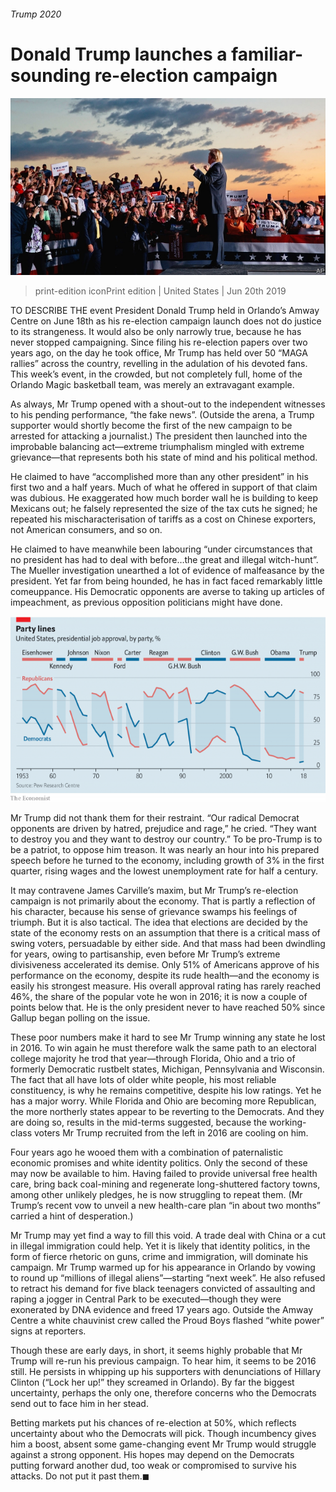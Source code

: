 ###### Trump 2020

# Donald Trump launches a familiar-sounding re-election campaign 

![image](images/20190622_USP001_0.jpg) 

> print-edition iconPrint edition | United States | Jun 20th 2019 

TO DESCRIBE THE event President Donald Trump held in Orlando’s Amway Centre on June 18th as his re-election campaign launch does not do justice to its strangeness. It would also be only narrowly true, because he has never stopped campaigning. Since filing his re-election papers over two years ago, on the day he took office, Mr Trump has held over 50 “MAGA rallies” across the country, revelling in the adulation of his devoted fans. This week’s event, in the crowded, but not completely full, home of the Orlando Magic basketball team, was merely an extravagant example. 

As always, Mr Trump opened with a shout-out to the independent witnesses to his pending performance, “the fake news”. (Outside the arena, a Trump supporter would shortly become the first of the new campaign to be arrested for attacking a journalist.) The president then launched into the improbable balancing act—extreme triumphalism mingled with extreme grievance—that represents both his state of mind and his political method. 

He claimed to have “accomplished more than any other president” in his first two and a half years. Much of what he offered in support of that claim was dubious. He exaggerated how much border wall he is building to keep Mexicans out; he falsely represented the size of the tax cuts he signed; he repeated his mischaracterisation of tariffs as a cost on Chinese exporters, not American consumers, and so on. 

He claimed to have meanwhile been labouring “under circumstances that no president has had to deal with before…the great and illegal witch-hunt”. The Mueller investigation unearthed a lot of evidence of malfeasance by the president. Yet far from being hounded, he has in fact faced remarkably little comeuppance. His Democratic opponents are averse to taking up articles of impeachment, as previous opposition politicians might have done. 

![image](images/20190622_USC942.png) 

Mr Trump did not thank them for their restraint. “Our radical Democrat opponents are driven by hatred, prejudice and rage,” he cried. “They want to destroy you and they want to destroy our country.” To be pro-Trump is to be a patriot, to oppose him treason. It was nearly an hour into his prepared speech before he turned to the economy, including growth of 3% in the first quarter, rising wages and the lowest unemployment rate for half a century. 

It may contravene James Carville’s maxim, but Mr Trump’s re-election campaign is not primarily about the economy. That is partly a reflection of his character, because his sense of grievance swamps his feelings of triumph. But it is also tactical. The idea that elections are decided by the state of the economy rests on an assumption that there is a critical mass of swing voters, persuadable by either side. And that mass had been dwindling for years, owing to partisanship, even before Mr Trump’s extreme divisiveness accelerated its demise. Only 51% of Americans approve of his performance on the economy, despite its rude health—and the economy is easily his strongest measure. His overall approval rating has rarely reached 46%, the share of the popular vote he won in 2016; it is now a couple of points below that. He is the only president never to have reached 50% since Gallup began polling on the issue. 

These poor numbers make it hard to see Mr Trump winning any state he lost in 2016. To win again he must therefore walk the same path to an electoral college majority he trod that year—through Florida, Ohio and a trio of formerly Democratic rustbelt states, Michigan, Pennsylvania and Wisconsin. The fact that all have lots of older white people, his most reliable constituency, is why he remains competitive, despite his low ratings. Yet he has a major worry. While Florida and Ohio are becoming more Republican, the more northerly states appear to be reverting to the Democrats. And they are doing so, results in the mid-terms suggested, because the working-class voters Mr Trump recruited from the left in 2016 are cooling on him. 

Four years ago he wooed them with a combination of paternalistic economic promises and white identity politics. Only the second of these may now be available to him. Having failed to provide universal free health care, bring back coal-mining and regenerate long-shuttered factory towns, among other unlikely pledges, he is now struggling to repeat them. (Mr Trump’s recent vow to unveil a new health-care plan “in about two months” carried a hint of desperation.) 

Mr Trump may yet find a way to fill this void. A trade deal with China or a cut in illegal immigration could help. Yet it is likely that identity politics, in the form of fierce rhetoric on guns, crime and immigration, will dominate his campaign. Mr Trump warmed up for his appearance in Orlando by vowing to round up “millions of illegal aliens”—starting “next week”. He also refused to retract his demand for five black teenagers convicted of assaulting and raping a jogger in Central Park to be executed—though they were exonerated by DNA evidence and freed 17 years ago. Outside the Amway Centre a white chauvinist crew called the Proud Boys flashed “white power” signs at reporters. 

Though these are early days, in short, it seems highly probable that Mr Trump will re-run his previous campaign. To hear him, it seems to be 2016 still. He persists in whipping up his supporters with denunciations of Hillary Clinton (“Lock her up!” they screamed in Orlando). By far the biggest uncertainty, perhaps the only one, therefore concerns who the Democrats send out to face him in her stead. 

Betting markets put his chances of re-election at 50%, which reflects uncertainty about who the Democrats will pick. Though incumbency gives him a boost, absent some game-changing event Mr Trump would struggle against a strong opponent. His hopes may depend on the Democrats putting forward another dud, too weak or compromised to survive his attacks. Do not put it past them.◼ 

